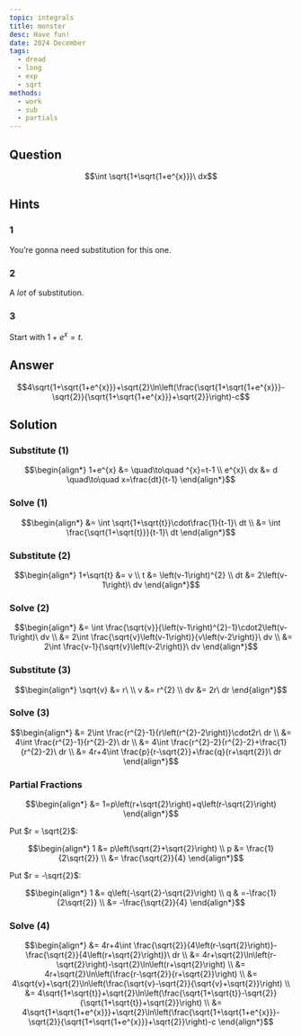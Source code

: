 ```yaml
---
topic: integrals
title: monster
desc: Have fun!
date: 2024 December
tags:
  - dread
  - long
  - exp
  - sqrt
methods:
  - work
  - sub
  - partials
---
```



## Question
```math
\int \sqrt{1+\sqrt{1+e^{x}}}\ dx
```


## Hints

### 1
You’re gonna need substitution for this one.

### 2
A <em>lot</em> of substitution.

### 3
Start with $1 + e^x = t$.


## Answer
```math
4\sqrt{1+\sqrt{1+e^{x}}}+\sqrt{2}\ln\left(\frac{\sqrt{1+\sqrt{1+e^{x}}}-\sqrt{2}}{\sqrt{1+\sqrt{1+e^{x}}}+\sqrt{2}}\right)-c
```


## Solution

### Substitute (1)
```math
\begin{align*}
  1+e^{x} &=  \quad\to\quad ^{x}=t-1
  \\ e^{x}\ dx &= d \quad\to\quad x=\frac{dt}{t-1}
\end{align*}
```

### Solve (1)
```math
\begin{align*}
  &= \int \sqrt{1+\sqrt{t}}\cdot\frac{1}{t-1}\ dt
  \\ &= \int \frac{\sqrt{1+\sqrt{t}}}{t-1}\ dt
\end{align*}
```

### Substitute (2)
```math
\begin{align*}
  1+\sqrt{t} &= v
  \\ t &= \left(v-1\right)^{2}
  \\ dt &= 2\left(v-1\right)\ dv
\end{align*}
```

### Solve (2)
```math
\begin{align*}
  &= \int \frac{\sqrt{v}}{\left(v-1\right)^{2}-1}\cdot2\left(v-1\right)\ dv
  \\ &= 2\int \frac{\sqrt{v}\left(v-1\right)}{v\left(v-2\right)}\ dv
  \\ &= 2\int \frac{v-1}{\sqrt{v}\left(v-2\right)}\ dv
\end{align*}
```

### Substitute (3)
```math
\begin{align*}
  \sqrt{v} &= r\ 
  \\ v &= r^{2}
  \\ dv &= 2r\ dr
\end{align*}
```

### Solve (3)
```math
\begin{align*}
  &= 2\int \frac{r^{2}-1}{r\left(r^{2}-2\right)}\cdot2r\ dr
  \\ &= 4\int \frac{r^{2}-1}{r^{2}-2}\ dr
  \\ &= 4\int \frac{r^{2}-2}{r^{2}-2}+\frac{1}{r^{2}-2}\ dr
  \\ &= 4r+4\int \frac{p}{r-\sqrt{2}}+\frac{q}{r+\sqrt{2}}\ dr
\end{align*}
```

### Partial Fractions
```math
\begin{align*}
  &= 1=p\left(r+\sqrt{2}\right)+q\left(r-\sqrt{2}\right)
\end{align*}
```

Put $r = \sqrt{2}$:

```math
\begin{align*}
  1 &= p\left(\sqrt{2}+\sqrt{2}\right)
  \\ p &= \frac{1}{2\sqrt{2}}
  \\   &= \frac{\sqrt{2}}{4}
\end{align*}
```

Put $r = -\sqrt{2}$:

```math
\begin{align*}
  1 &= q\left(-\sqrt{2}-\sqrt{2}\right)
  \\ q & =-\frac{1}{2\sqrt{2}}
  \\   &= -\frac{\sqrt{2}}{4}
\end{align*}
```

### Solve (4)
```math
\begin{align*}
  &= 4r+4\int \frac{\sqrt{2}}{4\left(r-\sqrt{2}\right)}-\frac{\sqrt{2}}{4\left(r+\sqrt{2}\right)}\ dr
  \\ &= 4r+\sqrt{2}\ln\left(r-\sqrt{2}\right)-\sqrt{2}\ln\left(r+\sqrt{2}\right)
  \\ &= 4r+\sqrt{2}\ln\left(\frac{r-\sqrt{2}}{r+\sqrt{2}}\right)
  \\ &= 4\sqrt{v}+\sqrt{2}\ln\left(\frac{\sqrt{v}-\sqrt{2}}{\sqrt{v}+\sqrt{2}}\right)
  \\ &= 4\sqrt{1+\sqrt{t}}+\sqrt{2}\ln\left(\frac{\sqrt{1+\sqrt{t}}-\sqrt{2}}{\sqrt{1+\sqrt{t}}+\sqrt{2}}\right)
  \\ &= 4\sqrt{1+\sqrt{1+e^{x}}}+\sqrt{2}\ln\left(\frac{\sqrt{1+\sqrt{1+e^{x}}}-\sqrt{2}}{\sqrt{1+\sqrt{1+e^{x}}}+\sqrt{2}}\right)-c
\end{align*}
```
